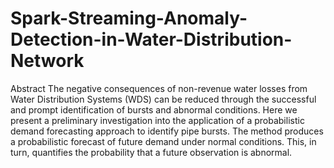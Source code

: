 # Spark-Streaming-Anomaly-Detection-in-Water-Distribution-Network

Abstract
The negative consequences of non-revenue water losses from Water Distribution Systems (WDS) can be reduced through the successful and prompt identification of bursts and abnormal conditions. Here we present a preliminary investigation into the application of a probabilistic demand forecasting approach to identify pipe bursts. The method produces a probabilistic forecast of future demand under normal conditions. This, in turn, quantifies the probability that a future observation is abnormal.
